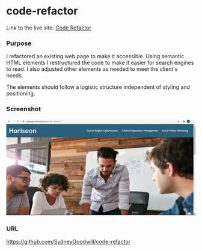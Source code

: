 # code-refactor

Link to the live site:  [Code Refactor](https://sydneygoodwill.github.io/code-refactor/)

### Purpose

I refactored an existing web page to make it accessible. Using semantic HTML elements I restructured the code to make it easier for search engines to read. I also adjusted other elements as needed to meet the client's needs.

The elements should follow a logistic structure independent of styling and positioning.

### Screenshot

![screenshot](./assets/images/screenshot.png)

### URL

https://github.com/SydneyGoodwill/code-refactor
